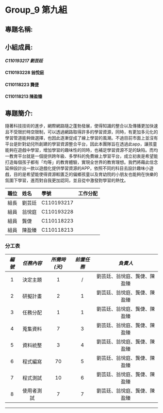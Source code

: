 # Group_9 第九組
## 專題名稱:

## 小組成員:
#### *C110193217 劉芸廷*
#### C110193228 翁悅庭
#### C110118223 龔倢
#### C110118213 陳盈臻

## 專題簡介:
隨著科技技術的進步，網際網路隨之蓬勃發展，使得知識的整合以及傳播更加快速且不受限於時空限制，可以透過網路取得許多的學習資源，同時，有更加多元化的學習管道能夠做選擇，也因此逐漸促成了線上學習的風潮。不過目前市面上並沒有平台是針對幼兒所創建的學習資源整合平台，因此本團隊旨在透過此app，讓孩童能夠在遊戲中學習，增加學習的趣味性的同時，也補足學習資源不足的缺陷。而均一教育平台就是一個提供跨年級、多學科的免費線上學習平台，成立初衷是希望能打造每個孩子都有「均等」的教育體驗，實現全世界的教育理想。我們將藉此信念延伸設計出一款以遊戲化提供學習資源的APP，依照不同的科目去設計趣味小遊戲，目的是希望能使得資源較匱乏的偏鄉孩童以及育幼院的小朋友也能夠在快樂的氛圍下學習，進而對自我更加認同，並且從中激發對學習的熱忱。

| **職位** | **姓名** | **學號** | **工作分配**|
| :---     |  :---       |  :---   | :---      |
|   組長   | 劉芸廷   | C110193217  |           |
|   組員   | 翁悅庭   | C110193228  |           |
|   組員   | 龔倢     | C110118223  |           |
|   組員   | 陳盈臻   | C110118213  |           |

### 分工表
|  *編號*  |  *任務內容*  |  *所需時(天)*  |  *前置任務*  |  *負責人*  |
| :------: |   :------:  |    :------:   |   :------:  |  :------:  |
|     1    |   決定主題   |       1       |      /      |劉芸廷、翁悅庭、龔倢、陳盈臻|
|     2    |   研擬計畫   |       2       |      1      |劉芸廷、翁悅庭、龔倢、陳盈臻|
|     3    |   任務分配   |       1       |      1      |劉芸廷、翁悅庭、龔倢、陳盈臻|
|     4    |   蒐集資料   |       7       |      3      |劉芸廷、翁悅庭、龔倢、陳盈臻|
|     5    |   資料統整   |       3       |      4      |劉芸廷、翁悅庭、龔倢、陳盈臻|
|     6    |   程式編寫   |       70      |      5      |劉芸廷、翁悅庭、龔倢、陳盈臻|
|     7    |   程式測試   |       10      |      6      |劉芸廷、翁悅庭、龔倢、陳盈臻|
|     8    |  使用者測試  |       7       |      7      |劉芸廷、翁悅庭、龔倢、陳盈臻|
---
